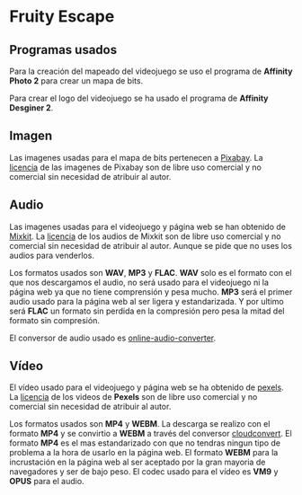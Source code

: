 # Fruity Escape


## Programas usados

Para la creación del mapeado del videojuego se uso el programa de **Affinity Photo 2** para crear un mapa de bits.

Para crear el logo del videojuego se ha usado el programa de **Affinity Desginer 2**.

## Imagen

Las imagenes usadas para el mapa de bits pertenecen a [Pixabay](https://pixabay.com/es/). La [licencia](https://pixabay.com/es/service/license/) de las imagenes de Pixabay son de libre uso comercial y no comercial sin necesidad de atribuir al autor.

## Audio

Las imagenes usadas para el videojuego y página web se han obtenido de [Mixkit](https://mixkit.co/free-sound-effects/). La [licencia](https://mixkit.co/license/#sfxFree) de los audios de Mixkit son de libre uso comercial y no comercial sin necesidad de atribuir al autor. Aunque se pide que no uses los audios para venderlos.

Los formatos usados son **WAV**, **MP3** y **FLAC**. **WAV** solo es el formato con el que nos descargamos el audio, no será usado para el videojuego ni la página web ya que no tiene comprensión y pesa mucho. **MP3** será el primer audio usado para la página web al ser ligera y estandarizada. Y por ultimo será **FLAC** un formato sin perdida en la compresión pero pesa la mitad del formato sin compresión.

El conversor de audio usado es [online-audio-converter](https://online-audio-converter.com/es/).

## Vídeo

El vídeo usado para el videojuego y página web se ha obtenido de [pexels](https://www.pexels.com/search/videos/). La [licencia](https://www.pexels.com/license/) de los videos de **Pexels** son de libre uso comercial y no comercial sin necesidad de atribuir al autor.

Los formatos usados son **MP4** y **WEBM**. La descarga se realizo con el formato **MP4** y se convirtio a **WEBM** a través del conversor [cloudconvert](https://cloudconvert.com/). El formato **MP4** es el mas estandarizado con que no tendras ningun tipo de problema a la hora de usarlo en la página web. El formato **WEBM** para la incrustación en la página web al ser aceptado por la gran mayoria de navegadores y ser de bajo peso. El codec usado para el vídeo es **VM9** y **OPUS** para el audio.
